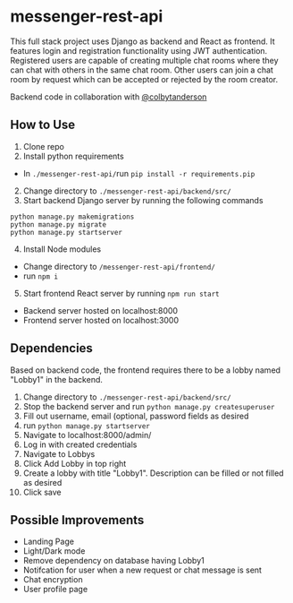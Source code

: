 # messenger-rest-api
This full stack project uses Django as backend and React as frontend. It features login and registration functionality using JWT authentication. 
Registered users are capable of creating multiple chat rooms where they can chat with others in the same chat room. Other users can join a
chat room by request which can be accepted or rejected by the room creator. 

Backend code in collaboration with [@colbytanderson](https://github.com/colbytanderson)

## How to Use
1. Clone repo
2. Install python requirements
  * In `./messenger-rest-api/`run `pip install -r requirements.pip`
2. Change directory to `./messenger-rest-api/backend/src/`
3. Start backend Django server by running the following commands 
  ```
  python manage.py makemigrations
  python manage.py migrate
  python manage.py startserver
  ```
4. Install Node modules 
  * Change directory to `/messenger-rest-api/frontend/`
  * run `npm i`
5. Start frontend React server by running `npm run start`

* Backend server hosted on localhost:8000
* Frontend server hosted on localhost:3000

## Dependencies
Based on backend code, the frontend requires there to be a lobby named "Lobby1" in the backend. 
1. Change directory to `./messenger-rest-api/backend/src/`
2. Stop the backend server and run `python manage.py createsuperuser`
3. Fill out username, email (optional, password fields as desired
4. run `python manage.py startserver`
5. Navigate to localhost:8000/admin/
6. Log in with created credentials
7. Navigate to Lobbys
8. Click Add Lobby in top right
9. Create a lobby with title "Lobby1". Description can be filled or not filled as desired
10. Click save

## Possible Improvements
- Landing Page
- Light/Dark mode
- Remove dependency on database having Lobby1
- Notifcation for user when a new request or chat message is sent
- Chat encryption
- User profile page
